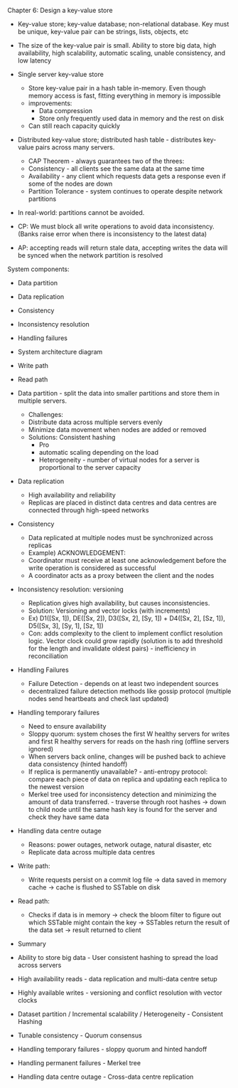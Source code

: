 Chapter 6: Design a key-value store

* Key-value store; key-value database; non-relational database. Key must be unique, key-value pair can be strings, lists, objects, etc
* The size of the key-value pair is small. Ability to store big data, high availability, high scalability, automatic scaling, unable consistency, and low latency
* Single server key-value store
    * Store key-value pair in a hash table in-memory. Even though memory access is fast, fitting everything in memory is impossible
    * improvements:
        * Data compression
        * Store only frequently used data in memory and the rest on disk
    * Can still reach capacity quickly
* Distributed key-value store; distributed hash table - distributes key-value pairs across many servers.
    * CAP Theorem - always guarantees two of the threes:
    * Consistency - all clients see the same data at the same time
    * Availability - any client which requests data gets a response even if some of the nodes are down
    * Partition Tolerance - system continues to operate despite network partitions

* In real-world: partitions cannot be avoided.
* CP: We must block all write operations to avoid data inconsistency. (Banks raise error when there is inconsistency to the latest data)
* AP: accepting reads will return stale data, accepting writes the data will be synced when the network partition is resolved

System components:
* Data partition
* Data replication
* Consistency
* Inconsistency resolution
* Handling failures
* System architecture diagram
* Write path
* Read path

* Data partition - split the data into smaller partitions and store them in multiple servers.
    * Challenges:
    * Distribute data across multiple servers evenly
    * Minimize data movement when nodes are added or removed
    * Solutions: Consistent hashing
        * Pro
        * automatic scaling depending on the load
        * Heterogeneity - number of virtual nodes for a server is proportional to the server capacity
* Data replication
    * High availability and reliability
    * Replicas are placed in distinct data centres and data centres are connected through high-speed networks
* Consistency
    * Data replicated at multiple nodes must be synchronized across replicas
    * Example) ACKNOWLEDGEMENT:
    * Coordinator must receive at least one acknowledgement before the write operation is considered as successful
    * A coordinator acts as a proxy between the client and the nodes
* Inconsistency resolution: versioning
    * Replication gives high availability, but causes inconsistencies.
    * Solution: Versioning and vector locks (with increments)
    * Ex) D1([Sx, 1]), DE([Sx, 2]), D3([Sx, 2], [Sy, 1]) + D4([Sx, 2], [Sz, 1]), D5([Sx, 3], [Sy, 1], [Sz, 1])
    * Con: adds complexity to the client to implement conflict resolution logic. Vector clock could grow rapidly (solution is to add threshold for the length and invalidate oldest pairs) - inefficiency in reconciliation
* Handling Failures
    * Failure Detection - depends on at least two independent sources
    * decentralized failure detection methods like gossip protocol (multiple nodes send heartbeats and check last updated)
* Handling temporary failures
    * Need to ensure availability
    * Sloppy quorum: system choses the first W healthy servers for writes and first R healthy servers for reads on the hash ring (offline servers ignored)
    * When servers back online, changes will be pushed back to achieve data consistency (hinted handoff)
    * If replica is permanently unavailable? - anti-entropy protocol: compare each piece of data on replica and updating each replica to the newest version
    * Merkel tree used for inconsistency detection and minimizing the amount of data transferred. - traverse through root hashes -> down to child node until the same hash key is found for the server and check they have same data
* Handling data centre outage
    * Reasons: power outages, network outage, natural disaster, etc
    * Replicate data across multiple data centres
* Write path:
    * Write requests persist on a commit log file -> data saved in memory cache -> cache is flushed to SSTable on disk 
* Read path:
    * Checks if data is in memory -> check the bloom filter to figure out which SSTable might contain the key -> SSTables return the result of the data set -> result returned to client

* Summary
* Ability to store big data - User consistent hashing to spread the load across servers
* High availability reads - data replication and multi-data centre setup
* Highly available writes - versioning and conflict resolution with vector clocks
* Dataset partition / Incremental scalability / Heterogeneity - Consistent Hashing
* Tunable consistency - Quorum consensus
* Handling temporary failures - sloppy quorum and hinted handoff
* Handling permanent failures - Merkel tree
* Handling data centre outage - Cross-data centre replication
